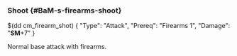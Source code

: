 ### Shoot {#BaM-s-firearms-shoot}

$(dd cm_firearm_shot)
{ "Type": "Attack",
	"Prereq": "Firearms 1",
	"Damage": "__SM__+7"
}

Normal base attack with firearms.
